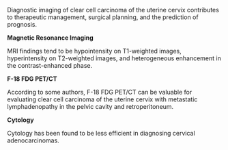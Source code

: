 Diagnostic imaging of clear cell carcinoma of the uterine cervix contributes to therapeutic management, surgical planning, and the prediction of prognosis.

**Magnetic Resonance Imaging**

MRI findings tend to be hypointensity on T1-weighted images, hyperintensity on T2-weighted images, and heterogeneous enhancement in the contrast-enhanced phase.

**F-18 FDG PET/CT**

According to some authors, F-18 FDG PET/CT can be valuable for evaluating clear cell carcinoma of the uterine cervix with metastatic lymphadenopathy in the pelvic cavity and retroperitoneum.

**Cytology**

Cytology has been found to be less efficient in diagnosing cervical adenocarcinomas.